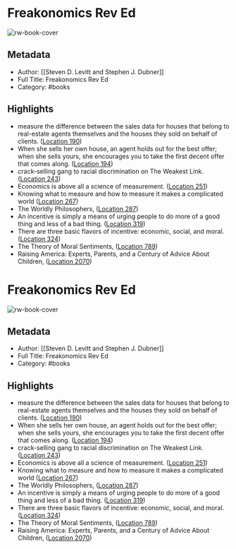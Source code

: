 # Freakonomics Rev Ed

![rw-book-cover](https://images-na.ssl-images-amazon.com/images/I/517AD412OOL._SL200_.jpg)

## Metadata
- Author: [[Steven D. Levitt and Stephen J. Dubner]]
- Full Title: Freakonomics Rev Ed
- Category: #books

## Highlights
- measure the difference between the sales data for houses that belong to real-estate agents themselves and the houses they sold on behalf of clients. ([Location 190](https://readwise.io/to_kindle?action=open&asin=B000MAH66Y&location=190))
- When she sells her own house, an agent holds out for the best offer; when she sells yours, she encourages you to take the first decent offer that comes along. ([Location 194](https://readwise.io/to_kindle?action=open&asin=B000MAH66Y&location=194))
- crack-selling gang to racial discrimination on The Weakest Link. ([Location 243](https://readwise.io/to_kindle?action=open&asin=B000MAH66Y&location=243))
- Economics is above all a science of measurement. ([Location 251](https://readwise.io/to_kindle?action=open&asin=B000MAH66Y&location=251))
- Knowing what to measure and how to measure it makes a complicated world ([Location 267](https://readwise.io/to_kindle?action=open&asin=B000MAH66Y&location=267))
- The Worldly Philosophers, ([Location 287](https://readwise.io/to_kindle?action=open&asin=B000MAH66Y&location=287))
- An incentive is simply a means of urging people to do more of a good thing and less of a bad thing. ([Location 319](https://readwise.io/to_kindle?action=open&asin=B000MAH66Y&location=319))
- There are three basic flavors of incentive: economic, social, and moral. ([Location 324](https://readwise.io/to_kindle?action=open&asin=B000MAH66Y&location=324))
- The Theory of Moral Sentiments, ([Location 789](https://readwise.io/to_kindle?action=open&asin=B000MAH66Y&location=789))
- Raising America: Experts, Parents, and a Century of Advice About Children, ([Location 2070](https://readwise.io/to_kindle?action=open&asin=B000MAH66Y&location=2070))
# Freakonomics Rev Ed

![rw-book-cover](https://images-na.ssl-images-amazon.com/images/I/517AD412OOL._SL200_.jpg)

## Metadata
- Author: [[Steven D. Levitt and Stephen J. Dubner]]
- Full Title: Freakonomics Rev Ed
- Category: #books

## Highlights
- measure the difference between the sales data for houses that belong to real-estate agents themselves and the houses they sold on behalf of clients. ([Location 190](https://readwise.io/to_kindle?action=open&asin=B000MAH66Y&location=190))
- When she sells her own house, an agent holds out for the best offer; when she sells yours, she encourages you to take the first decent offer that comes along. ([Location 194](https://readwise.io/to_kindle?action=open&asin=B000MAH66Y&location=194))
- crack-selling gang to racial discrimination on The Weakest Link. ([Location 243](https://readwise.io/to_kindle?action=open&asin=B000MAH66Y&location=243))
- Economics is above all a science of measurement. ([Location 251](https://readwise.io/to_kindle?action=open&asin=B000MAH66Y&location=251))
- Knowing what to measure and how to measure it makes a complicated world ([Location 267](https://readwise.io/to_kindle?action=open&asin=B000MAH66Y&location=267))
- The Worldly Philosophers, ([Location 287](https://readwise.io/to_kindle?action=open&asin=B000MAH66Y&location=287))
- An incentive is simply a means of urging people to do more of a good thing and less of a bad thing. ([Location 319](https://readwise.io/to_kindle?action=open&asin=B000MAH66Y&location=319))
- There are three basic flavors of incentive: economic, social, and moral. ([Location 324](https://readwise.io/to_kindle?action=open&asin=B000MAH66Y&location=324))
- The Theory of Moral Sentiments, ([Location 789](https://readwise.io/to_kindle?action=open&asin=B000MAH66Y&location=789))
- Raising America: Experts, Parents, and a Century of Advice About Children, ([Location 2070](https://readwise.io/to_kindle?action=open&asin=B000MAH66Y&location=2070))
